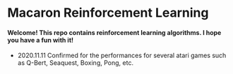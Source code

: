 # Macaron Reinforcement Learning

#### Welcome! This repo contains reinforcement learning algorithms. I hope you have a fun with it!

- 2020.11.11 Confirmed for the performances for several atari games such as Q-Bert, Seaquest, Boxing, Pong, etc.  